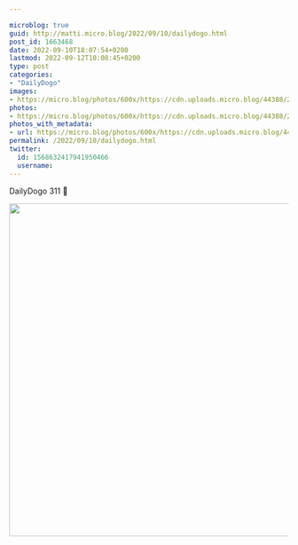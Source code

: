 ```yaml
---

microblog: true
guid: http://matti.micro.blog/2022/09/10/dailydogo.html
post_id: 1663468
date: 2022-09-10T18:07:54+0200
lastmod: 2022-09-12T10:08:45+0200
type: post
categories:
- "DailyDogo"
images:
- https://micro.blog/photos/600x/https://cdn.uploads.micro.blog/44388/2022/244ca25547.jpg
photos:
- https://micro.blog/photos/600x/https://cdn.uploads.micro.blog/44388/2022/244ca25547.jpg
photos_with_metadata:
- url: https://micro.blog/photos/600x/https://cdn.uploads.micro.blog/44388/2022/244ca25547.jpg
permalink: /2022/09/10/dailydogo.html
twitter:
  id: 1568632417941950466
  username:
---
```

DailyDogo 311 🐶

<img src="/media/uploads/2022/244ca25547.jpg" width="600" height="600" alt="" />
